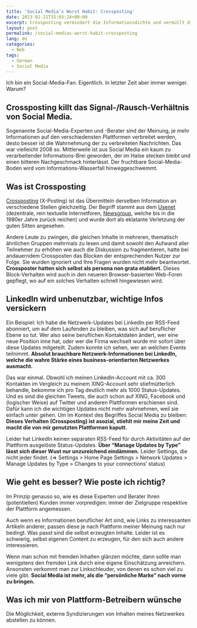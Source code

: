 ```yaml
---
title: 'Social Media’s Worst Habit: Crossposting'
date: 2013-02-21T15:03:24+00:00
excerpt: Crossposting vermindert die Informationsdichte und vermüllt die Feeds.
layout: post
permalink: /social-medias-worst-habit-crossposting
lang: de
categories:
  - Web
tags:
  - German
  - Social Media
---
```

Ich bin ein Social-Media-Fan. Eigentlich. In letzter Zeit aber immer weniger. Warum?

## Crossposting killt das Signal-/Rausch-Verhältnis von Social Media.

Sogenannte Social-Media-Experten und -Berater sind der Meinung, je mehr Informationen auf den verschiedensten Plattformen verbreitet werden, desto besser ist die Wahrnehmung der zu verbreiteten Nachrichten. Das war vielleicht 2008 so. Mittlerweile ist aus Social Media ein kaum zu verarbeitender Informations-Brei geworden, der im Halse stecken bleibt und einen bitteren Nachgeschmack hinterlässt. Der fruchtbare Social-Media-Boden wird vom Informations-Wasserfall hinweggeschwemmt.

## Was ist Crossposting

[Crossposting](https://de.wikipedia.org/wiki/Crossposting) (X-Posting) ist das Übermitteln derselben Information an verschiedene Stellen gleichzeitig. Der Begriff stammt aus dem [Usenet](https://de.wikipedia.org/wiki/Usenet) (dezentrale, rein textuelle Internetforen, [Newsgroup](https://de.wikipedia.org/wiki/Newsgroup), welche bis in die 1980er Jahre zurück reichen) und wurde dort als eklatante Verletzung der guten Sitten angesehen.

Andere Leute zu zwingen, die gleichen Inhalte in mehreren, thematisch ähnlichen Gruppen mehrmals zu lesen und damit sowohl den Aufwand aller Teilnehmer zu erhöhen wie auch die Diskussion zu fragmentieren, hatte bei andauerndem Crossposten das Blocken der entsprechenden Nutzer zur Folge. Sie wurden ignoriert und Ihre Fragen wurden nicht mehr beantwortet. **Crossposter hatten sich selbst als persona non grata etabliert.** Dieses Block-Verhalten wird auch in den neueren Browser-basierten Web-Foren gepflegt, wo auf ein solches Verhalten schnell hingewiesen wird.

## LinkedIn wird unbenutzbar, wichtige Infos versickern

Ein Beispiel: Ich habe die Netzwerk-Updates bei LinkedIn per RSS-Feed abonniert, um auf dem Laufenden zu bleiben, was sich auf beruflicher Ebene so tut. Wer also seine beruflichen Kontaktdaten ändert, wer eine neue Position inne hat, oder wer die Firma wechselt wurde mir sofort über diese Updates mitgeteilt. Zudem konnte ich sehen, wer an welchen Events teilnimmt. **Absolut brauchbare Netzwerk-Informationen bei LinkedIn, welche die wahre Stärke eines business-orientierten Netzwerkes ausmacht.**

Das war einmal. Obwohl ich meinen LinkedIn-Account mit ca. 300 Kontakten im Vergleich zu meinem XING-Account sehr stiefmütterlich behandle, bekomme ich pro Tag deutlich mehr als 1000 Status-Updates. Und es sind die gleichen Tweets, die auch schon auf XING, Facebook und (logischer Weise) auf Twitter und anderen Plattformen erschienen sind. Dafür kann ich die wichtigen Updates nicht mehr wahrnehmen, weil sie einfach unter gehen. Um im Kontext des Begriffes Social Media zu bleiben: **Dieses Verhalten (Crossposting) ist asozial, stiehlt mir meine Zeit und macht die von mir genutzten Plattformen kaputt.**

Leider hat LinkedIn keinen separaten RSS-Feed für durch Aktivitäten auf der Plattform ausgelöste Status-Updates. **Über “Manage Updates by Type” lässt sich dieser Wust nur unzureichend eindämmen.** Leider Settings, die nicht jeder findet. (=> Settings > Home Page Settings > Network Updates > Manage Updates by Type > Changes to your connections’ status)

## Wie geht es besser? Wie poste ich richtig?

Im Prinzip genauso so, wie es diese Experten und Berater Ihren (potentiellen) Kunden immer vorpredigen: immer der Zielgruppe respektive der Plattform angemessen.

Auch wenn es Informationen beruflicher Art sind, wie Links zu interessanten Artikeln anderer, passen diese je nach Plattform meiner Meinung nach nur bedingt. Was passt sind die selbst erzeugten Inhalte. Leider ist es schwierig, selbst eigenen Content zu erzeugen, für den sich auch andere interessieren.

Wenn man schon mit fremden Inhalten glänzen möchte, dann sollte man wenigstens den fremden Link durch eine eigene Einschätzung anreichern. Ansonsten verkommt man zur Linkschleuder, von denen es schon viel zu viele gibt. **Social Media ist mehr, als die “persönliche Marke” nach vorne zu bringen.**

## Was ich mir von Plattform-Betreibern wünsche

Die Möglichkeit, externe Syndizierungen von Inhalten meines Netzwerkes abstellen zu können.
